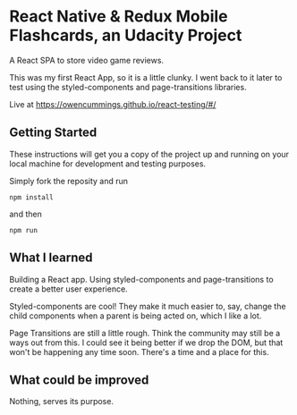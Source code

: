 # React Native & Redux Mobile Flashcards, an Udacity Project

A React SPA to store video game reviews. 

This was my first React App, so it is a little clunky. I went back to it later to test using the styled-components and page-transitions libraries.

Live at <https://owencummings.github.io/react-testing/#/>


## Getting Started

These instructions will get you a copy of the project up and running on your local machine for development and testing purposes. 

Simply fork the reposity and run 

```
npm install 
```

and then 

``` 
npm run 
```


## What I learned

Building a React app. Using styled-components and page-transitions to create a better user experience.

Styled-components are cool! They make it much easier to, say, change the child components when a parent is being acted on, which I like a lot.

Page Transitions are still a little rough. Think the community may still be a ways out from this. I could see it being better if we drop the DOM, but that won't be happening any time soon. There's a time and a place for this. 



## What could be improved

Nothing, serves its purpose. 
